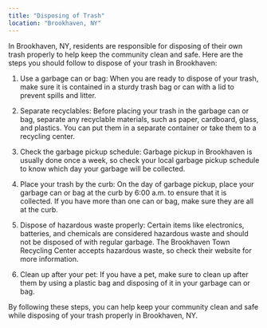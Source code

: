 ```yaml
---
title: "Disposing of Trash"
location: "Brookhaven, NY"
---
```

In Brookhaven, NY, residents are responsible for disposing of their own trash properly to help keep the community clean and safe. Here are the steps you should follow to dispose of your trash in Brookhaven:

1. Use a garbage can or bag: When you are ready to dispose of your trash, make sure it is contained in a sturdy trash bag or can with a lid to prevent spills and litter.

2. Separate recyclables: Before placing your trash in the garbage can or bag, separate any recyclable materials, such as paper, cardboard, glass, and plastics. You can put them in a separate container or take them to a recycling center.

3. Check the garbage pickup schedule: Garbage pickup in Brookhaven is usually done once a week, so check your local garbage pickup schedule to know which day your garbage will be collected.

4. Place your trash by the curb: On the day of garbage pickup, place your garbage can or bag at the curb by 6:00 a.m. to ensure that it is collected. If you have more than one can or bag, make sure they are all at the curb.

5. Dispose of hazardous waste properly: Certain items like electronics, batteries, and chemicals are considered hazardous waste and should not be disposed of with regular garbage. The Brookhaven Town Recycling Center accepts hazardous waste, so check their website for more information.

6. Clean up after your pet: If you have a pet, make sure to clean up after them by using a plastic bag and disposing of it in your garbage can or bag.

By following these steps, you can help keep your community clean and safe while disposing of your trash properly in Brookhaven, NY.